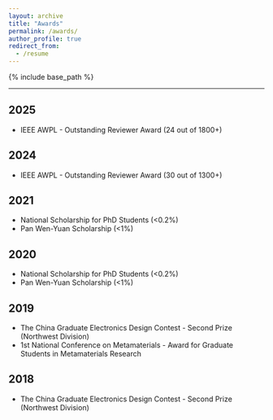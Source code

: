 ```yaml
---
layout: archive
title: "Awards"
permalink: /awards/
author_profile: true
redirect_from:
  - /resume
---
```


{% include base_path %}

------

2025
------
* IEEE AWPL - Outstanding Reviewer Award (24 out of 1800+)

2024
------
* IEEE AWPL - Outstanding Reviewer Award (30 out of 1300+)

2021
------
* National Scholarship for PhD Students (<0.2%)
* Pan Wen-Yuan Scholarship (<1%)

2020
------
* National Scholarship for PhD Students (<0.2%)
* Pan Wen-Yuan Scholarship (<1%)

2019
------
* The China Graduate Electronics Design Contest - Second Prize (Northwest Division)
* 1st National Conference on Metamaterials - Award for Graduate Students in Metamaterials Research

2018
------
* The China Graduate Electronics Design Contest - Second Prize (Northwest Division)
